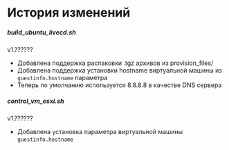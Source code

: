 # История изменений

##### build_ubuntu_livecd.sh

v1.??????
- Добавлена поддержка распаковки .tgz архивов из provision_files/
- Добавлена поддержка установки hostname виртуальной машины из `guestinfo.hostname` параметра
- Теперь по умолчанию используется 8.8.8.8 в качестве DNS сервера

##### control_vm_esxi.sh

v1.??????
- Добавлена установка параметра виртуальной машины `guestinfo.hostname`
